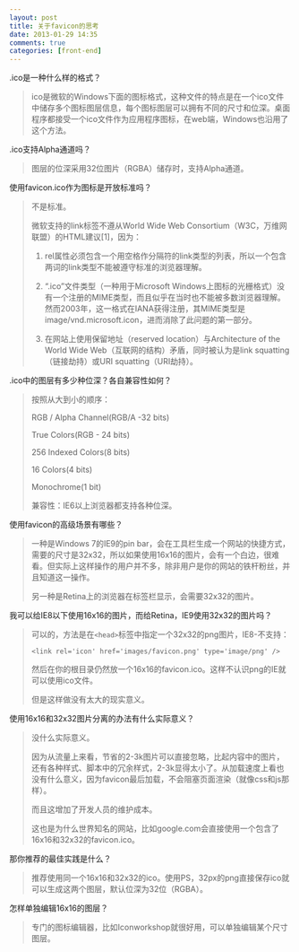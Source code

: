 ```yaml
---
layout: post
title: 关于favicon的思考
date: 2013-01-29 14:35
comments: true
categories: [front-end]
---
```


.ico是一种什么样的格式？

> ico是微软的Windows下面的图标格式，这种文件的特点是在一个ico文件中储存多个图标图层信息，每个图标图层可以拥有不同的尺寸和位深。桌面程序都接受一个ico文件作为应用程序图标，在web端，Windows也沿用了这个方法。

.ico支持Alpha通道吗？

> 图层的位深采用32位图片（RGBA）储存时，支持Alpha通道。

使用favicon.ico作为图标是开放标准吗？

> 不是标准。
>
> 微软支持的link标签不遵从World Wide Web Consortium（W3C，万维网联盟）的HTML建议[1]，因为：
>
> 1. rel属性必须包含一个用空格作分隔符的link类型的列表，所以一个包含两词的link类型不能被遵守标准的浏览器理解。
>
> 2. “.ico”文件类型（一种用于Microsoft Windows上图标的光栅格式）没有一个注册的MIME类型，而且似乎在当时也不能被多数浏览器理解。然而2003年，这一格式在IANA获得注册，其MIME类型是image/vnd.microsoft.icon，进而消除了此问题的第一部分。
>
> 3. 在网站上使用保留地址（reserved location）与Architecture of the World Wide Web（互联网的结构）矛盾，同时被认为是link squatting（链接劫持）或URI squatting（URI劫持）。

.ico中的图层有多少种位深？各自兼容性如何？

> 按照从大到小的顺序：
> 
> RGB / Alpha Channel(RGB/A -32 bits)
> 
> True Colors(RGB - 24 bits)
> 
> 256 Indexed Colors(8 bits)
> 
> 16 Colors(4 bits)
> 
> Monochrome(1 bit)
> 
> 兼容性：IE6以上浏览器都支持各种位深。

使用favicon的高级场景有哪些？

> 一种是Windows 7的IE9的pin bar，会在工具栏生成一个网站的快捷方式，需要的尺寸是32x32，所以如果使用16x16的图片，会有一个白边，很难看。但实际上这样操作的用户并不多，除非用户是你的网站的铁杆粉丝，并且知道这一操作。
> 
> 另一种是Retina上的浏览器在标签栏显示，会需要32x32的图片。

我可以给IE8以下使用16x16的图片，而给Retina，IE9使用32x32的图片吗？

> 可以的，方法是在`<head>`标签中指定一个32x32的png图片，IE8-不支持：
>
> `<link rel='icon' href='images/favicon.png' type='image/png' />`
>
> 然后在你的根目录仍然放一个16x16的favicon.ico。这样不认识png的IE就可以使用ico文件。
> 
> 但是这样做没有太大的现实意义。

使用16x16和32x32图片分离的办法有什么实际意义？

> 没什么实际意义。
> 
> 因为从流量上来看，节省的2-3k图片可以直接忽略，比起内容中的图片，还有各种样式、脚本中的冗余样式，2-3k显得太小了。从加载速度上看也没有什么意义，因为favicon最后加载，不会阻塞页面渲染（就像css和js那样）。
> 
> 而且这增加了开发人员的维护成本。
> 
> 这也是为什么世界知名的网站，比如google.com会直接使用一个包含了16x16和32x32的favicon.ico。

那你推荐的最佳实践是什么？

> 推荐使用同一个16x16和32x32的ico。使用PS，32px的png直接保存ico就可以生成这两个图层，默认位深为32位（RGBA）。

怎样单独编辑16x16的图层？

> 专门的图标编辑器，比如Iconworkshop就很好用，可以单独编辑某个尺寸图层。